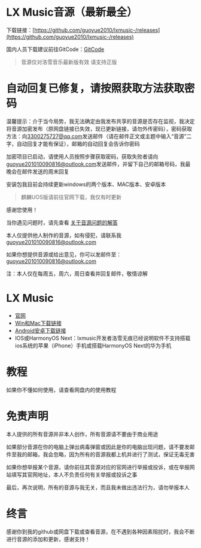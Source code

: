 # LX Music音源（最新最全）
下载链接：[https://github.com/guoyue2010/lxmusic-/releases](https://github.com/guoyue2010/lxmusic-/releases)

国内人员下载建议前往GitCode：[GitCode](https://gitcode.com/guoyue2010/lxmusic-)
> 音源仅对洛雪音乐最新版有效
> 请支持正版

# 自动回复已修复，请按照获取方法获取密码

温馨提示：介于当今局势，我无法确定由我发布共享的音源是否存在监视，我决定将音源加密发布（原网盘链接已失效，现已更新链接，请勿外传密码），密码获取方法：向[3300275727@qq.com](mailto:3300275727@qq.com)发送邮件（请在邮件正文或主题中输入“音源”二字，自动回复才能有保证），邮箱的自动回复会告诉你密码

加密项目已启动，请使用人员按照步骤获取密码，获取失败者请向[guoyue201010090816@outlook.com](mailto:guoyue201010090816@outlook.com)发送邮件，并留下自己的邮箱号码，我最晚会在邮件发送的周末回复

安装包我目前会持续更新windows的两个版本、MAC版本、安卓版本
>麒麟UOS版请前往官网下载，我仅有时更新

感谢您使用！

当你遇见问题时，请先查看
[关于音源问题的解答](https://github.com/guoyue2010/lxmusic-/releases/tag/%E5%AF%B9%E4%BA%8E%E9%9F%B3%E6%BA%90%E9%97%AE%E9%A2%98%E7%9A%84%E8%A7%A3%E7%AD%94)

本人仅提供他人制作的音源，如有侵犯，请联系我 [guoyue201010090816@outlook.com](mailto:guoyue201010090816@outlook.com)

如果你想提供音源或给出意见，你可以发邮件至：
[guoyue201010090816@outlook.com](mailto:guoyue201010090816@outlook.com)

注：本人仅在每周五，周六，周日查看并回复邮件，敬情谅解

# LX Music
- [官网](https://lxmusic.toside.cn/)
- [Win和Mac下载链接](https://github.com/lyswhut/lx-music-desktop?tab=readme-ov-file#readme)
- [Android安卓下载链接](https://github.com/lyswhut/lx-music-mobile)
- IOS或HarmonyOS Next：lxmusic开发者洛雪无痕已经说明软件不支持搭载ios系统的苹果（iPhone）手机或搭载HarmonyOS Next的华为手机

# 教程
如果你不懂如何使用，请查看网盘内的使用教程

# 免责声明
本人提供的所有音源并非本人创作，所有音源请不要由于商业用途

如果部分音源在你的电脑上弹出病毒弹窗或因此是你的电脑出现问题，请不要发邮件至我的邮箱，我会忽略，因为所有的音源我都上机并进行了测试，保证无毒无害

如果你想举报某个音源，请你前往其音源对应的官网进行举报或投诉，或在举报网站填写其官网地址，本人不负责任何有关举报或投诉之事

最后，再次说明，所有的音源与我无关，而且我未做出违法行为，请勿举报本人

# 终言
感谢你到我的github或网盘下载或查看音源，在不遇到各种因素阻扰时，我会不断进行音源的添加和更新，感谢支持！
